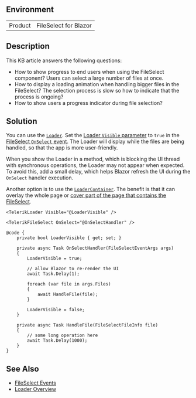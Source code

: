 
## Environment

<table>
<tbody>
<tr>
<td>Product</td>
<td>FileSelect for Blazor</td>
</tr>
</tbody>
</table>

## Description

This KB article answers the following questions:

* How to show progress to end users when using the FileSelect component? Users can select a large number of files at once.
* How to display a loading animation when handling bigger files in the FileSelect? The selection process is slow so how to indicate that the process is ongoing?
* How to show users a progress indicator during file selection?

## Solution

You can use the [`Loader`](slug:loader-overview). Set the [Loader `Visible` parameter](slug:loader-overview#loader-parameters) to `true` in the [FileSelect `OnSelect` event](slug:fileselect-events#onselect). The Loader will display while the files are being handled, so that the app is more user-friendly.

When you show the Loader in a method, which is blocking the UI thread with synchronous operations, the Loader may not appear when expected. To avoid this, add a small delay, which helps Blazor refresh the UI during the `OnSelect` handler execution.

Another option is to use the [`LoaderContainer`](slug:loadercontainer-overview). The benefit is that it can overlay the whole page or [cover part of the page that contains the FileSelect](slug:loadercontainer-overview#fill-a-parent-container).

````RAZOR
<TelerikLoader Visible="@LoaderVisible" />

<TelerikFileSelect OnSelect="@OnSelectHandler" />

@code {
    private bool LoaderVisible { get; set; }

    private async Task OnSelectHandler(FileSelectEventArgs args)
    {
        LoaderVisible = true;

        // allow Blazor to re-render the UI
        await Task.Delay(1);

        foreach (var file in args.Files)
        {
            await HandleFile(file);
        }

        LoaderVisible = false;
    }

    private async Task HandleFile(FileSelectFileInfo file)
    {
        // some long operation here
        await Task.Delay(1000);
    }
}
````

## See Also

* [FileSelect Events](slug:fileselect-events)
* [Loader Overview](slug:loader-overview)
